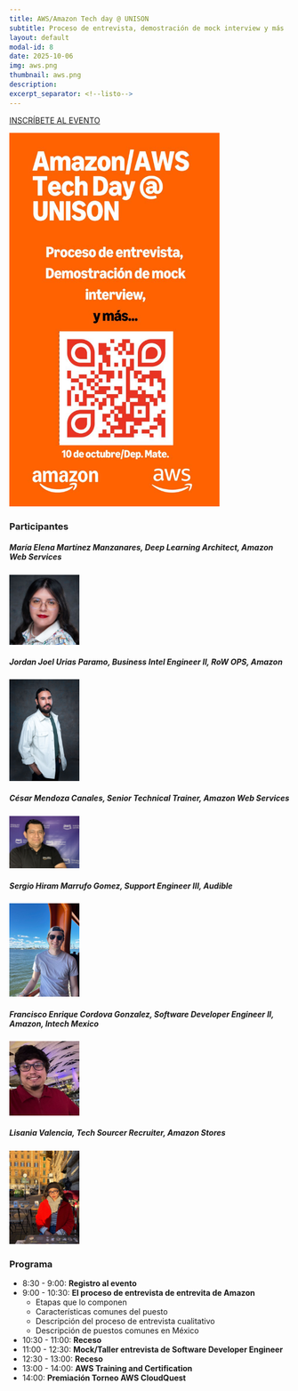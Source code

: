 ```yaml
---
title: AWS/Amazon Tech day @ UNISON
subtitle: Proceso de entrevista, demostración de mock interview y más
layout: default
modal-id: 8
date: 2025-10-06
img: aws.png
thumbnail: aws.png
description: 
excerpt_separator: <!--listo-->
---
```


[INSCRÍBETE AL EVENTO](https://luma.com/j6m3lp6z)

<img src="/img/aws-techday-01.jpeg" alt="Flyer AWS TechDay" class="img-responsive img-centered" style="width: 75%">

### Participantes

##### María Elena Martínez Manzanares, Deep Learning Architect, Amazon Web Services

<img src="img/portfolio/MalenaManzanares.jpeg" class="img-responsive img-centered" style="width: 25%" >

##### Jordan Joel Urias Paramo, Business Intel Engineer II, RoW OPS, Amazon

<img src="img/portfolio/Jordan.jpg" class="img-responsive img-centered" style="width: 25%" >

##### César Mendoza Canales, Senior Technical Trainer, Amazon Web Services

<img src="img/portfolio/CesarMendoza.jpg" class="img-responsive img-centered" style="width: 25%" >

##### Sergio Hiram Marrufo Gomez, Support Engineer III, Audible

<img src="img/portfolio/Sergio.png" class="img-responsive img-centered" style="width: 25%" >

##### Francisco Enrique Cordova Gonzalez, Software Developer Engineer II, Amazon, Intech Mexico

<img src="img/portfolio/Francisco.jpg" class="img-responsive img-centered" style="width: 25%" >

##### Lisania Valencia, Tech Sourcer Recruiter, Amazon Stores

<img src="img/portfolio/Lisania.jpg" class="img-responsive img-centered" style="width: 25%" >

### Programa

- 8:30 - 9:00: **Registro al evento**
- 9:00 - 10:30: **El proceso de entrevista de entrevita de Amazon**
  - Etapas que lo componen
  - Características comunes del puesto
  - Descripción del proceso de entrevista cualitativo
  - Descripción de puestos comunes en México
- 10:30 - 11:00: **Receso**
- 11:00 - 12:30: **Mock/Taller entrevista de Software Developer Engineer**
- 12:30 - 13:00: **Receso**
- 13:00 - 14:00: **AWS Training and Certification**
- 14:00: **Premiación Torneo AWS CloudQuest**


<!--listo-->
